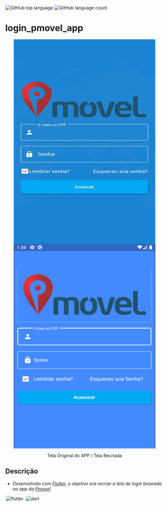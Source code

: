 ![GitHub top language](https://img.shields.io/github/languages/top/endleyson/Flutter?style=for-the-badge)
![GitHub language count](https://img.shields.io/github/languages/count/endleyson/flutter?color=1&style=for-the-badge)

# login_pmovel_app
<p align="center">
  <img align="center" alt="splash-screen" width="450" height="650" src="to_readme/tela_original.jpg" style="max-width:100%;max-height:100%;" text="Tela Original do APP">
  <img align="center" alt="splash-screen" width="450" height="650" src="to_readme/recriado1.png" style="max-width:100%;max-height:100%;" text="Tela Recriada">
 </p>
 <p align="center">Tela Original do APP  /  Tela Recriada</>


## Descrição
* *Desenvolvido com [Flutter](https://flutter.dev/), o objetivo era recriar a tela de login baseada no app da [Pmovel](https://www.pmovel.com/)*

<p>
<img src="https://cdn.jsdelivr.net/gh/devicons/devicon/icons/flutter/flutter-original.svg" alt="flutter" widtf="60" height="60" style="max-width:100%;margin: 0 2px;"></img>
<img src="https://cdn.jsdelivr.net/gh/devicons/devicon/icons/dart/dart-original.svg" alt="dart" widtf="60" height="60" style="max-width:100%;margin: 0 2px;"></img>
</p>
